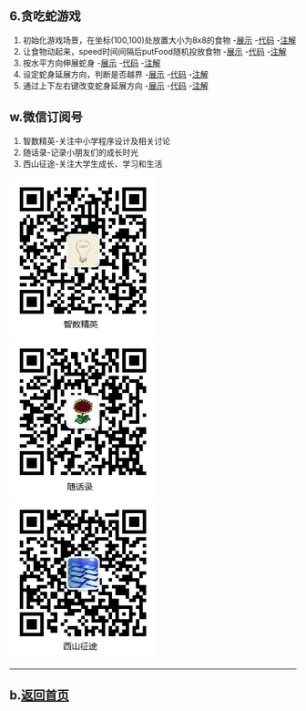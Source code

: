 ## 6.贪吃蛇游戏

1. 初始化游戏场景，在坐标(100,100)处放置大小为8x8的食物
    -[展示](ver01/snake.html)
    -[代码](https://github.com/daweizh/h5/blob/master/6.snake/ver01/snake.html)
    -[注解](ver01/)
2. 让食物动起来，speed时间间隔后putFood随机投放食物
    -[展示](ver02/snake.html)
    -[代码](https://github.com/daweizh/h5/blob/master/6.snake/ver02/snake.html)
    -[注解](ver02/)
3. 按水平方向伸展蛇身
    -[展示](ver03/snake.html)
    -[代码](https://github.com/daweizh/h5/blob/master/6.snake/ver03/snake.html)
    -[注解](ver03/)
4. 设定蛇身延展方向，判断是否越界
    -[展示](ver04/snake.html)
    -[代码](https://github.com/daweizh/h5/blob/master/6.snake/ver04/snake.html)
    -[注解](ver04/)
5. 通过上下左右键改变蛇身延展方向
    -[展示](ver05/snake.html)
    -[代码](https://github.com/daweizh/h5/blob/master/6.snake/ver05/snake.html)
    -[注解](ver05/)

<!--
6. 判断蛇身缠绕
    -[展示](demo_snake06.html)
    -[代码](https://github.com/daweizh/h5/blob/master/6.snake/demo_snake06.html)
    -[注解](https://github.com/daweizh/h5/blob/master/6.snake/note_snake06.html)
7. 捕食长长
    -[展示](demo_snake07.html)
    -[代码](https://github.com/daweizh/h5/blob/master/6.snake/demo_snake07.html)
    -[注解](https://github.com/daweizh/h5/blob/master/6.snake/note_snake07.html)
8. 显示游戏状态
    -[展示](demo_snake08.html)
    -[代码](https://github.com/daweizh/h5/blob/master/6.snake/demo_snake08.html)
    -[注解](https://github.com/daweizh/h5/blob/master/6.snake/note_snake08.html)
9. 蛇头移动并判断碰壁
    -[展示](demo_snake09.html)
    -[代码](https://github.com/daweizh/h5/blob/master/6.snake/demo_snake09.html)
    -[注解](https://github.com/daweizh/h5/blob/master/6.snake/note_snake09.html)
-->

## w.微信订阅号

1. 智数精英-关注中小学程序设计及相关讨论
2. 随话录-记录小朋友们的成长时光
2. 西山征途-关注大学生成长、学习和生活

![欢迎关注“智数精英”订阅号](../assets/me/img/idea8.jpg)
![欢迎关注“随话录”订阅号](../assets/me/img/shl8.jpg)
![欢迎关注“西山征途”订阅号](../assets/me/img/xszt8.jpg)

----------

## b.[返回首页](../)

